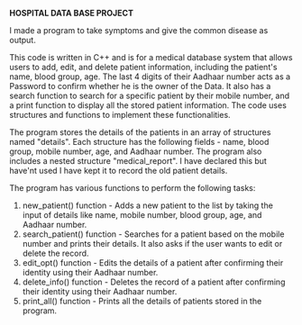 **HOSPITAL DATA BASE PROJECT**

I made a program to take symptoms and give the common disease as output.

This code is written in C++ and is for a medical database system that allows users to add, edit, and delete patient information, including the patient's name, blood group, age.
The last 4 digits of their Aadhaar number acts as a Password to confirm whether he is the owner of the Data. 
It also has a search function to search for a specific patient by their mobile number, and a print function to display all the stored patient information. 
The code uses structures and functions to implement these functionalities.

The program stores the details of the patients in an array of structures named "details". Each structure has the following fields - name, blood group, mobile number, age, and Aadhaar number. 
The program also includes a nested structure "medical_report". I have declared this but have'nt used I have kept it to record the old patient details.

The program has various functions to perform the following tasks:

1. new_patient() function - Adds a new patient to the list by taking the input of details like name, mobile number, blood group, age, and Aadhaar number.
2. search_patient() function - Searches for a patient based on the mobile number and prints their details. It also asks if the user wants to edit or delete the record.
3. edit_opt() function - Edits the details of a patient after confirming their identity using their Aadhaar number.
4. delete_info() function - Deletes the record of a patient after confirming their identity using their Aadhaar number.
5. print_all() function - Prints all the details of patients stored in the program.

